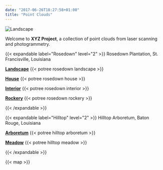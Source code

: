```yaml
---
date: "2017-06-26T18:27:58+01:00"
title: "Point Clouds"
---
```


![Landscape](landscape-3.jpg)

Welcome to **XYZ Project**, a collection of point clouds from laser scanning and photogrammetry.

{{< expandable label="Rosedown" level="2" >}}
Rosedown Plantation, St. Francisville, Louisiana

[**Landscape**](https://xyz.cct.lsu.edu/data/rosedown/landscape.html "Point Cloud Viewer for Rosedown Landscape")
{{< potree rosedown landscape >}}

[**House**](https://xyz.cct.lsu.edu/data/rosedown/house.html "Point Cloud Viewer for Rosedown House")
{{< potree rosedown house >}}

[**Interior**](https://xyz.cct.lsu.edu/data/rosedown/interior.html "Point Cloud Viewer for Rosedown Interior")
{{< potree rosedown interior >}}

[**Rockery**](https://xyz.cct.lsu.edu/data/rosedown/rockery.html "Point Cloud Viewer for Rosedown Rockery")
{{< potree rosedown rockery >}}

{{< /expandable >}}

{{< expandable label="Hilltop" level="2" >}}
Hilltop Arboretum, Baton Rouge, Louisiana

[**Arboretum**](https://xyz.cct.lsu.edu/data/hilltop/arboretum.html "Point Cloud Viewer for Hilltop Arboretum")
{{< potree hilltop arboretum >}}

[**Meadow**](https://xyz.cct.lsu.edu/data/hilltop/meadow.html "Point Cloud Viewer for Hilltop Arboretum Meadow")
{{< potree hilltop meadow >}}

{{< /expandable >}}

{{< map >}}

<!-- ADD LEAFLET MAP -->

<!--
{{<i class="ai ai-zenodo ai-3x">}}
{{<i class="ms ms-grass-gis ms-2x">}}
{{<i class="fab fa-creative-commons">}}
{{<i class="fas fa-coffee">}}
-->
